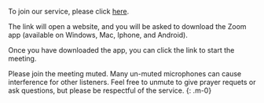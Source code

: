 <link href="https://stackpath.bootstrapcdn.com/bootstrap/4.4.1/css/bootstrap.min.css" rel="stylesheet" integrity="sha384-Vkoo8x4CGsO3+Hhxv8T/Q5PaXtkKtu6ug5TOeNV6gBiFeWPGFN9MuhOf23Q9Ifjh" crossorigin="anonymous">

To join our service, please click [here](https://zoom.us/j/564234596?pwd=TzRDZ3ZFT0VtU1V1Qi9uNnU4a05kdz09).

The link will open a website, and you will be asked to download the Zoom app (available on Windows, Mac, Iphone, and Android).

Once you have downloaded the app, you can click the link to start the meeting.

<div class="alert alert-warning" role="alert">
Please join the meeting muted. Many un-muted microphones can cause interference for other listeners. Feel free to unmute to give prayer requets or ask questions, but please be respectful of the service.
{: .m-0}
</div>